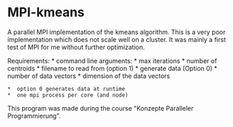 # MPI-kmeans
A parallel MPI implementation of the kmeans algorithm.
This is a very poor implementation which does not scale well on a cluster.
It was mainly a first test of MPI for me without further optimization.


Requirements:
    * command line arguments:
      * max iterations
      * number of centroids
      * filename to read from (option 1)
      * generate data (Option 0)
      * number of data vectors
      * dimension of the data vectors
    
    *  option 0 generates data at runtime
    *  one mpi process per core (and node)

This program was made during the course "Konzepte Paralleler Programmierung".